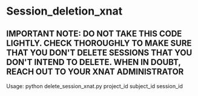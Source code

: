 # Session_deletion_xnat

 ## IMPORTANT NOTE: DO NOT TAKE THIS CODE LIGHTLY. CHECK THOROUGHLY TO MAKE SURE THAT YOU DON'T DELETE SESSIONS THAT YOU DON'T INTEND TO DELETE. WHEN IN DOUBT, REACH OUT TO YOUR XNAT ADMINISTRATOR
 
 Usage: python delete_session_xnat.py project_id subject_id session_id
